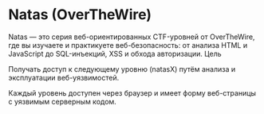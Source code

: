 # Natas (OverTheWire)

Natas — это серия веб-ориентированных CTF-уровней от OverTheWire, где вы изучаете и практикуете веб-безопасность: от анализа HTML и JavaScript до SQL-инъекций, XSS и обхода авторизации.
Цель

Получать доступ к следующему уровню (natasX) путём анализа и эксплуатации веб-уязвимостей.

Каждый уровень доступен через браузер и имеет форму веб-страницы с уязвимым серверным кодом.
